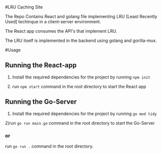 #LRU Caching Site

The Repo Contains React and golang file implementing LRU [Least Recently Used] techinque in a client-server environment.

The React app consumes the API's that implement LRU.

The LRU itself is implemented in the backend using golang and gorilla-mux.

#Usage

## Running the React-app

1) Install the required dependencies for the project by running `npm init`

2) run `npm start` command in the root directory to start the React app

## Running the Go-Server

1) Install the required dependencies for the project by running `go mod tidy`

2)run `go run main.go` command in the root directory to start the Go-Server

  ### or

  run `go run .` command in the root directory.
